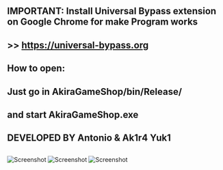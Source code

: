 
## IMPORTANT: Install Universal Bypass extension on Google Chrome for make Program works      ##
## >> https://universal-bypass.org                                                            ##
##
##
##                                    How to open:                                            ##
##                                                                                            ##
##                      Just go in AkiraGameShop/bin/Release/                                 ##
##                            and start AkiraGameShop.exe                                     ##
##                                                                                            ##

##                                                                                            ##
##                          DEVELOPED BY Antonio & Ak1r4 Yuk1                                 ##
##                                                                                            ##


![Screenshot](https://github.com/Akira96kill/Game-Index/blob/main/Screenshot%20(99).png?raw=true "Optional Title")
![Screenshot](https://github.com/Akira96kill/Game-Index/blob/main/Screenshot%20(100).png?raw=true "Optional Title")
![Screenshot](https://github.com/Akira96kill/Game-Index/blob/main/Screenshot%20(101).png?raw=true "Optional Title")


